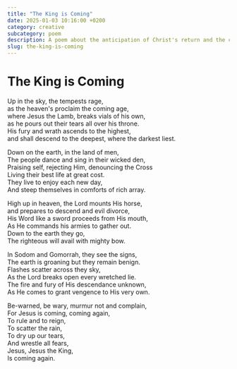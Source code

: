 ```yaml
---
title: "The King is Coming"
date: 2025-01-03 10:16:00 +0200
category: creative
subcategory: poem
description: A poem about the anticipation of Christ's return and the contrast between heavenly preparation and earthly indifference.
slug: the-king-is-coming
---
```


# The King is Coming

Up in the sky, the tempests rage,\
as the heaven's proclaim the coming age,\
where Jesus the Lamb, breaks vials of his own,\
as he pours out their tears all over his throne.\
His fury and wrath ascends to the highest,\
and shall descend to the deepest, where the darkest liest.

Down on the earth, in the land of men,\
The people dance and sing in their wicked den,\
Praising self, rejecting Him, denouncing the Cross\
Living their best life at great cost.\
They live to enjoy each new day,\
And steep themselves in comforts of rich array.

High up in heaven, the Lord mounts His horse,\
and prepares to descend and evil divorce,\
His Word like a sword proceeds from His mouth,\
As He commands his armies to gather out.\
Down to the earth they go,\
The righteous will avail with mighty bow.

In Sodom and Gomorrah, they see the signs,\
The earth is groaning but they remain benign.\
Flashes scatter across they sky,\
As the Lord breaks open every wretched lie.\
The fire and fury of His descendance unknown,\
As He comes to grant vengence to His very own.

Be-warned, be wary, murmur not and complain,\
For Jesus is coming, coming again,\
To rule and to reign,\
To scatter the rain,\
To dry up our tears,\
And wrestle all fears,\
Jesus, Jesus the King,\
Is coming again.
